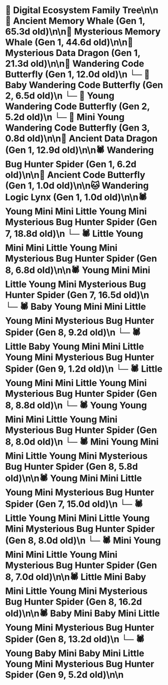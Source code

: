 # 🌳 Digital Ecosystem Family Tree\n\n🐋 Ancient Memory Whale (Gen 1, 65.3d old)\n\n🐋 Mysterious Memory Whale (Gen 1, 44.6d old)\n\n🐉 Mysterious Data Dragon (Gen 1, 21.3d old)\n\n🦋 Wandering Code Butterfly (Gen 1, 12.0d old)\n  └─ 🦋 Baby Wandering Code Butterfly (Gen 2, 6.5d old)\n  └─ 🦋 Young Wandering Code Butterfly (Gen 2, 5.2d old)\n    └─ 🦋 Mini Young Wandering Code Butterfly (Gen 3, 0.8d old)\n\n🐉 Ancient Data Dragon (Gen 1, 12.9d old)\n\n🕷️ Wandering Bug Hunter Spider (Gen 1, 6.2d old)\n\n🦋 Ancient Code Butterfly (Gen 1, 1.0d old)\n\n🐱 Wandering Logic Lynx (Gen 1, 1.0d old)\n\n🕷️ Young Mini Mini Little Young Mini Mysterious Bug Hunter Spider (Gen 7, 18.8d old)\n  └─ 🕷️ Little Young Mini Mini Little Young Mini Mysterious Bug Hunter Spider (Gen 8, 6.8d old)\n\n🕷️ Young Mini Mini Little Young Mini Mysterious Bug Hunter Spider (Gen 7, 16.5d old)\n  └─ 🕷️ Baby Young Mini Mini Little Young Mini Mysterious Bug Hunter Spider (Gen 8, 9.2d old)\n    └─ 🕷️ Little Baby Young Mini Mini Little Young Mini Mysterious Bug Hunter Spider (Gen 9, 1.2d old)\n  └─ 🕷️ Little Young Mini Mini Little Young Mini Mysterious Bug Hunter Spider (Gen 8, 8.8d old)\n  └─ 🕷️ Young Young Mini Mini Little Young Mini Mysterious Bug Hunter Spider (Gen 8, 8.0d old)\n  └─ 🕷️ Mini Young Mini Mini Little Young Mini Mysterious Bug Hunter Spider (Gen 8, 5.8d old)\n\n🕷️ Young Mini Mini Little Young Mini Mysterious Bug Hunter Spider (Gen 7, 15.0d old)\n  └─ 🕷️ Little Young Mini Mini Little Young Mini Mysterious Bug Hunter Spider (Gen 8, 8.0d old)\n  └─ 🕷️ Mini Young Mini Mini Little Young Mini Mysterious Bug Hunter Spider (Gen 8, 7.0d old)\n\n🕷️ Little Mini Baby Mini Little Young Mini Mysterious Bug Hunter Spider (Gen 8, 16.2d old)\n\n🕷️ Baby Mini Baby Mini Little Young Mini Mysterious Bug Hunter Spider (Gen 8, 13.2d old)\n  └─ 🕷️ Young Baby Mini Baby Mini Little Young Mini Mysterious Bug Hunter Spider (Gen 9, 5.2d old)\n\n
